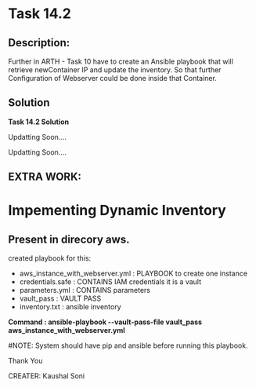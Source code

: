 # Task 14.2

## Description:

 Further in ARTH - Task 10 have to create an
Ansible playbook that will retrieve newContainer IP
and update the inventory. So that further Configuration
of Webserver could be done inside that Container.

## Solution

<b> Task 14.2 Solution </b>

Updatting Soon....

Updatting Soon....



## EXTRA WORK:

# Impementing Dynamic Inventory

## Present in direcory aws.

created playbook for this:

- aws_instance_with_webserver.yml : PLAYBOOK to create one instance
- credentials.safe   :  CONTAINS IAM credentials   it is a vault
- parameters.yml     :  CONTAINS parameters
- vault_pass         :  VAULT PASS
- inventory.txt      :  ansible inventory


<b>
Command : ansible-playbook --vault-pass-file vault_pass aws_instance_with_webserver.yml 
</b>

#NOTE: System should have pip and ansible before running this playbook. 

Thank You 


CREATER: Kaushal Soni

